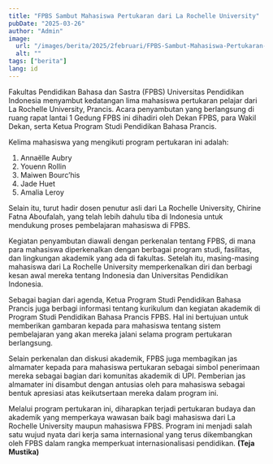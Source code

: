 ```yaml
---
title: "FPBS Sambut Mahasiswa Pertukaran dari La Rochelle University"
pubDate: "2025-03-26"
author: "Admin"
image:
  url: "/images/berita/2025/2februari/FPBS-Sambut-Mahasiswa-Pertukaran-dari-La-Rochelle-University (1).webp"
  alt: ""
tags: ["berita"]
lang: id
---
```


Fakultas Pendidikan Bahasa dan Sastra (FPBS) Universitas Pendidikan Indonesia menyambut kedatangan lima mahasiswa pertukaran pelajar dari La Rochelle University, Prancis. Acara penyambutan yang berlangsung di ruang rapat lantai 1 Gedung FPBS ini dihadiri oleh Dekan FPBS, para Wakil Dekan, serta Ketua Program Studi Pendidikan Bahasa Prancis.

Kelima mahasiswa yang mengikuti program pertukaran ini adalah:

1. Annaëlle Aubry
2. Youenn Rollin
3. Maiwen Bourc’his
4. Jade Huet
5. Amalia Leroy

Selain itu, turut hadir dosen penutur asli dari La Rochelle University, Chirine Fatna Aboufalah, yang telah lebih dahulu tiba di Indonesia untuk mendukung proses pembelajaran mahasiswa di FPBS.

Kegiatan penyambutan diawali dengan perkenalan tentang FPBS, di mana para mahasiswa diperkenalkan dengan berbagai program studi, fasilitas, dan lingkungan akademik yang ada di fakultas. Setelah itu, masing-masing mahasiswa dari La Rochelle University memperkenalkan diri dan berbagi kesan awal mereka tentang Indonesia dan Universitas Pendidikan Indonesia.

Sebagai bagian dari agenda, Ketua Program Studi Pendidikan Bahasa Prancis juga berbagi informasi tentang kurikulum dan kegiatan akademik di Program Studi Pendidikan Bahasa Prancis FPBS. Hal ini bertujuan untuk memberikan gambaran kepada para mahasiswa tentang sistem pembelajaran yang akan mereka jalani selama program pertukaran berlangsung.

Selain perkenalan dan diskusi akademik, FPBS juga membagikan jas almamater kepada para mahasiswa pertukaran sebagai simbol penerimaan mereka sebagai bagian dari komunitas akademik di UPI. Pemberian jas almamater ini disambut dengan antusias oleh para mahasiswa sebagai bentuk apresiasi atas keikutsertaan mereka dalam program ini.

Melalui program pertukaran ini, diharapkan terjadi pertukaran budaya dan akademik yang memperkaya wawasan baik bagi mahasiswa dari La Rochelle University maupun mahasiswa FPBS. Program ini menjadi salah satu wujud nyata dari kerja sama internasional yang terus dikembangkan oleh FPBS dalam rangka memperkuat internasionalisasi pendidikan. **(Teja Mustika)**